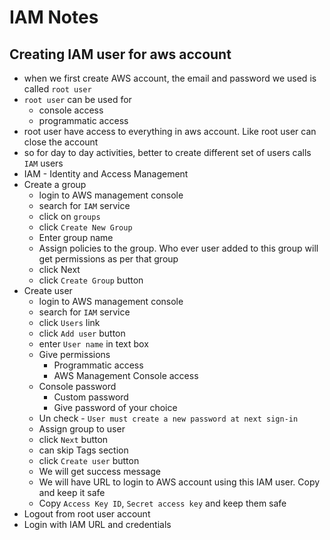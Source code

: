 # IAM Notes

## Creating IAM user for aws account
* when we first create AWS account, the email and password we used is called `root user`
* `root user` can be used for
	* console access
	* programmatic access
* root user have access to everything in aws account. Like root user can close the account
* so for day to day activities, better to create different set of users calls `IAM` users
* IAM - Identity and Access Management
* Create a group
	* login to AWS management console
	* search for `IAM` service
	* click on `groups`
	* click `Create New Group`
	* Enter group name
	* Assign policies to the group. Who ever user added to this group will get permissions as per that group
	* click Next
	* click `Create Group` button
* Create user
	* login to AWS management console
	* search for `IAM` service
	* click `Users` link
	* click `Add user` button
	* enter `User name` in text box
	* Give permissions
		* Programmatic access
		* AWS Management Console access
	* Console password
		* Custom password
		* Give password of your choice
	* Un check - `User must create a new password at next sign-in`
	* Assign group to user
	* click `Next` button
	* can skip Tags section
	* click `Create user` button
	* We will get success message
	* We will have URL to login to AWS account using this IAM user. Copy and keep it safe
	* Copy `Access Key ID`, `Secret access key` and keep them safe
* Logout from root user account
* Login with IAM URL and credentials
